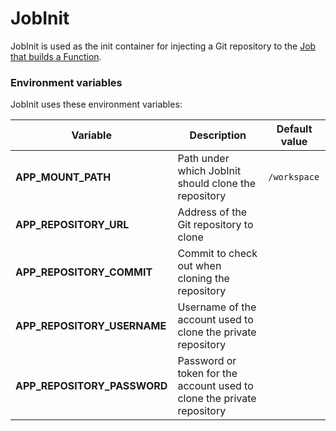 # JobInit

JobInit is used as the init container for injecting a Git repository to the [Job that builds a Function](https://kyma-project.io/docs/components/serverless/#details-function-processing-built).

### Environment variables

JobInit uses these environment variables:

| Variable                    | Description                                                                   | Default value |
| --------------------------- | ----------------------------------------------------------------------------- | ------------- |
| **APP_MOUNT_PATH**          | Path under which JobInit should clone the repository                     | `/workspace`
| **APP_REPOSITORY_URL**      | Address of the Git repository to clone                       |
| **APP_REPOSITORY_COMMIT**   | Commit to check out when cloning the repository                                   |
| **APP_REPOSITORY_USERNAME** | Username of the account used to clone the private repository          |
| **APP_REPOSITORY_PASSWORD** | Password or token for the account used to clone the private repository |
